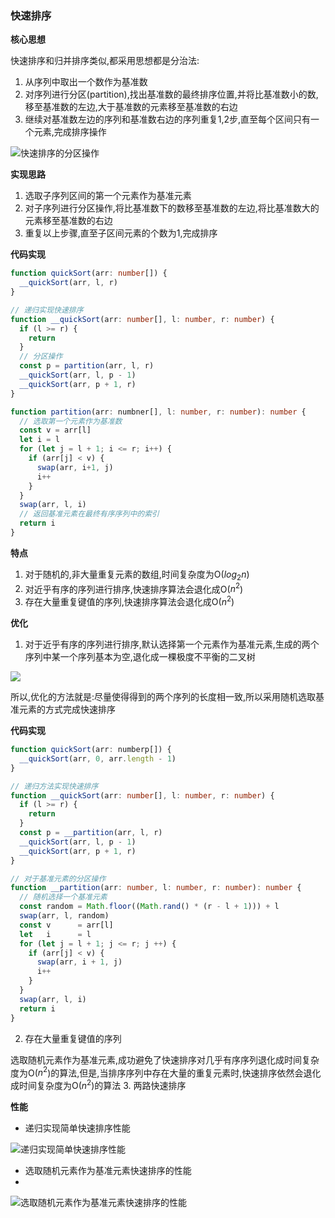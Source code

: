 ### 快速排序

**核心思想**

快速排序和归并排序类似,都采用思想都是分治法:
1. 从序列中取出一个数作为基准数
2. 对序列进行分区(partition),找出基准数的最终排序位置,并将比基准数小的数,移至基准数的左边,大于基准数的元素移至基准数的右边
3. 继续对基准数左边的序列和基准数右边的序列重复1,2步,直至每个区间只有一个元素,完成排序操作

![快速排序的分区操作](http://linyimin-blog.oss-cn-beijing.aliyuncs.com/cjm3nefgp0000jikh9zkkom50.png)

**实现思路**

1. 选取子序列区间的第一个元素作为基准元素
2. 对子序列进行分区操作,将比基准数下的数移至基准数的左边,将比基准数大的元素移至基准数的右边
3. 重复以上步骤,直至子区间元素的个数为1,完成排序

**代码实现**

```typescript
function quickSort(arr: number[]) {
  __quickSort(arr, l, r)
}

// 递归实现快速排序
function __quickSort(arr: number[], l: number, r: number) {
  if (l >= r) {
    return
  }
  // 分区操作
  const p = partition(arr, l, r)
  __quickSort(arr, l, p - 1)
  __quickSort(arr, p + 1, r)
}

function partition(arr: numbner[], l: number, r: number): number {
  // 选取第一个元素作为基准数
  const v = arr[l]
  let i = l
  for (let j = l + 1; i <= r; i++) {
    if (arr[j] < v) {
      swap(arr, i+1, j)
      i++
    }
  }
  swap(arr, l, i)
  // 返回基准元素在最终有序序列中的索引
  return i
}

```

**特点**

1. 对于随机的,非大量重复元素的数组,时间复杂度为O($log_2n$)
2. 对近乎有序的序列进行排序,快速排序算法会退化成O($n^2$)
3. 存在大量重复键值的序列,快速排序算法会退化成O($n^2$)

**优化**
1. 对于近乎有序的序列进行排序,默认选择第一个元素作为基准元素,生成的两个序列中某一个序列基本为空,退化成一棵极度不平衡的二叉树

![](http://linyimin-blog.oss-cn-beijing.aliyuncs.com/cjmeyjlbu0000rrkhkt267uiu.png)

所以,优化的方法就是:尽量使得得到的两个序列的长度相一致,所以采用随机选取基准元素的方式完成快速排序

**代码实现**
```typescript
function quickSort(arr: numberp[]) {
  __quickSort(arr, 0, arr.length - 1)
}

// 递归方法实现快速排序
function __quickSort(arr: number[], l: number, r: number) {
  if (l >= r) {
    return
  }
  const p = __partition(arr, l, r)
  __quickSort(arr, l, p - 1)
  __quickSort(arr, p + 1, r)
}

// 对于基准元素的分区操作
function __partition(arr: number, l: number, r: number): number {
  // 随机选择一个基准元素
  const random = Math.floor((Math.rand() * (r - l + 1))) + l
  swap(arr, l, random)
  const v      = arr[l]
  let   i      = l
  for (let j = l + 1; j <= r; j ++) {
    if (arr[j] < v) {
      swap(arr, i + 1, j)
      i++
    }
  }
  swap(arr, l, i)
  return i
}

```

2. 存在大量重复键值的序列

选取随机元素作为基准元素,成功避免了快速排序对几乎有序序列退化成时间复杂度为O($n^2$)的算法,但是,当排序序列中存在大量的重复元素时,快速排序依然会退化成时间复杂度为O($n^2$)的算法
3. 两路快速排序

**性能**

- 递归实现简单快速排序性能

![递归实现简单快速排序性能](http://linyimin-blog.oss-cn-beijing.aliyuncs.com/cjm527veh000188kh5himw1oh.png)

- 选取随机元素作为基准元素快速排序的性能
- 
![选取随机元素作为基准元素快速排序的性能](http://linyimin-blog.oss-cn-beijing.aliyuncs.com/cjmf0aack0001rrkhbdsa0po3.png)
